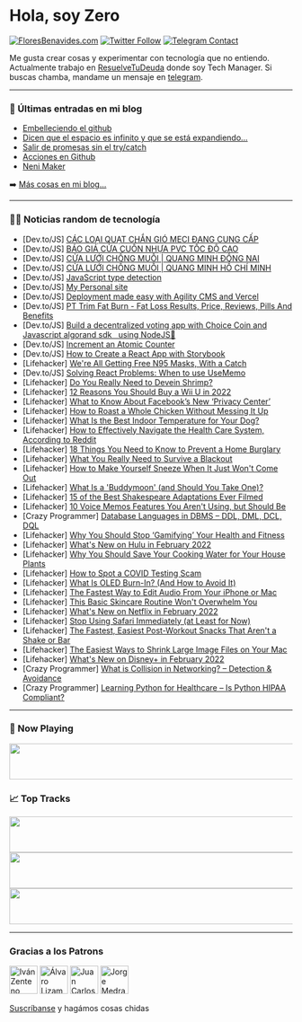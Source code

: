# Hola, soy Zero

[![FloresBenavides.com](https://img.shields.io/website?down_message=oops&label=MiBlog&style=for-the-badge&up_message=online&url=https%3A%2F%2Ffloresbenavides.com)](https://floresbenavides.com) [![Twitter Follow](https://img.shields.io/twitter/follow/ZeroDragon?color=%231DA1F2&label=Follow&logo=twitter&logoColor=ffffff&style=for-the-badge)](https://twitter.com/zerodragon) [![Telegram Contact](https://img.shields.io/badge/escr%C3%ADbeme-ZeroDragon-%2326A5E4?style=for-the-badge&logo=telegram)](https://t.me/zerodragon)

Me gusta crear cosas y experimentar con tecnología que no entiendo.
Actualmente trabajo en [ResuelveTuDeuda](http://github.com/resuelve) donde soy Tech Manager.
Si buscas chamba, mandame un mensaje en [telegram](https://t.me/zerodragon).

---

### 📕 Últimas entradas en mi blog
<!-- BLOG-POST-LIST:START -->
- [Embelleciendo el github](https://floresbenavides.com/embelleciendo-el-github/)
- [Dicen que el espacio es infinito y que se está expandiendo…](https://floresbenavides.com/dicen-que-el-espacio-es-infinito-y-que-se-esta-expandiendo/)
- [Salir de promesas sin el try/catch](https://floresbenavides.com/salir-de-promesas-sin-el-try-catch/)
- [Acciones en Github](https://floresbenavides.com/acciones-en-github/)
- [Neni Maker](https://floresbenavides.com/neni-maker/)
<!-- BLOG-POST-LIST:END -->

➡️ [Más cosas en mi blog...](https://floresbenavides.com)

---

### 👨‍💻 Noticias random de tecnología
<!-- TECH-POSTS:START -->
- [Dev.to/JS] [CÁC LOẠI QUẠT CHẮN GIÓ MECI ĐANG CUNG CẤP](https://dev.to/mannhuapvccangio/cac-loai-quat-chan-gio-meci-dang-cung-cap-31a2)
- [Dev.to/JS] [BÁO GIÁ CỬA CUỐN NHỰA PVC TỐC ĐỘ CAO](https://dev.to/mannhuapvccangio/bao-gia-cua-cuon-nhua-pvc-toc-do-cao-22ea)
- [Dev.to/JS] [CỬA LƯỚI CHỐNG MUỖI | QUANG MINH ĐỒNG NAI](https://dev.to/cualuoichongmuoicangio/cua-luoi-chong-muoi-quang-minh-dong-nai-4pjj)
- [Dev.to/JS] [CỬA LƯỚI CHỐNG MUỖI | QUANG MINH HỒ CHÍ MINH](https://dev.to/cualuoichongmuoicangio/cua-luoi-chong-muoi-quang-minh-ho-chi-minh-bc9)
- [Dev.to/JS] [JavaScript type detection](https://dev.to/owengall/javascript-type-detection-13h3)
- [Dev.to/JS] [My Personal site](https://dev.to/namnguyen0320/my-personal-site-1lpl)
- [Dev.to/JS] [Deployment made easy with Agility CMS and Vercel](https://dev.to/krofax/deployment-made-easy-with-agility-cms-and-vercel-1bpp)
- [Dev.to/JS] [PT Trim Fat Burn - Fat Loss Results, Price, Reviews, Pills And Benefits](https://dev.to/pttrimfatburni1/pt-trim-fat-burn-fat-loss-results-price-reviews-pills-and-benefits-3h6m)
- [Dev.to/JS] [Build a decentralized voting app with Choice Coin and Javascript algorand sdk   using NodeJS📨](https://dev.to/samuellyworld/build-a-decentralized-voting-app-with-choice-coin-and-javascript-algorand-sdk-using-nodejs-43j3)
- [Dev.to/JS] [Increment an Atomic Counter](https://dev.to/hwangs12/increment-an-atomic-counter-3mk5)
- [Dev.to/JS] [How to Create a React App with Storybook](https://dev.to/oktadev/how-to-create-a-react-app-with-storybook-eln)
- [Lifehacker] [We&#39;re All Getting Free N95 Masks, With a Catch](https://lifehacker.com/were-all-getting-free-n95-masks-with-a-catch-1848395575)
- [Dev.to/JS] [Solving React Problems: When to use UseMemo](https://dev.to/luismoriguerra/when-to-use-usememo-4kl3)
- [Lifehacker] [Do You Really Need to Devein Shrimp?](https://lifehacker.com/do-you-really-need-to-devein-shrimp-1848394824)
- [Lifehacker] [12 Reasons You Should Buy a Wii U in 2022](https://lifehacker.com/12-reasons-you-should-buy-a-wii-u-in-2022-1848386769)
- [Lifehacker] [What to Know About Facebook’s New ‘Privacy Center’](https://lifehacker.com/what-to-know-about-facebook-s-new-privacy-center-1848378600)
- [Lifehacker] [How to Roast a Whole Chicken Without Messing It Up](https://lifehacker.com/how-to-roast-a-whole-chicken-without-messing-it-up-1848387073)
- [Lifehacker] [What Is the Best Indoor Temperature for Your Dog?](https://lifehacker.com/what-is-the-best-indoor-temperature-for-your-dog-1848391481)
- [Lifehacker] [How to Effectively Navigate the Health Care System, According to Reddit](https://lifehacker.com/how-to-effectively-navigate-the-health-care-system-acc-1848391987)
- [Lifehacker] [18 Things You Need to Know to Prevent a Home Burglary](https://lifehacker.com/18-things-you-need-to-know-to-prevent-a-home-burglary-1848387719)
- [Lifehacker] [What You Really Need to Survive a Blackout](https://lifehacker.com/what-you-really-need-to-survive-a-blackout-1848391408)
- [Lifehacker] [How to Make Yourself Sneeze When It Just Won&#39;t Come Out](https://lifehacker.com/how-to-make-yourself-sneeze-when-it-just-wont-come-out-1848388958)
- [Lifehacker] [What Is a &#39;Buddymoon&#39; &lpar;and Should You Take One&rpar;?](https://lifehacker.com/what-is-a-buddymoon-and-should-you-take-one-1848386702)
- [Lifehacker] [15 of the Best Shakespeare Adaptations Ever Filmed](https://lifehacker.com/15-of-the-best-shakespeare-adaptations-ever-filmed-1848377851)
- [Lifehacker] [10 Voice Memos Features You Aren&#39;t Using, but Should Be](https://lifehacker.com/10-voice-memos-features-you-arent-using-but-should-be-1848389835)
- [Crazy Programmer] [Database Languages in DBMS – DDL, DML, DCL, DQL](https://www.thecrazyprogrammer.com/2022/01/database-languages.html)
- [Lifehacker] [Why You Should Stop ‘Gamifying’ Your Health and Fitness](https://lifehacker.com/why-you-should-stop-gamifying-your-health-and-fitness-1848386833)
- [Lifehacker] [What&#39;s New on Hulu in February 2022](https://lifehacker.com/whats-new-on-hulu-in-february-2022-1848386431)
- [Lifehacker] [Why You Should Save Your Cooking Water for Your House Plants](https://lifehacker.com/why-you-should-save-your-cooking-water-for-your-house-p-1848385645)
- [Lifehacker] [How to Spot a COVID Testing Scam](https://lifehacker.com/how-to-spot-a-covid-testing-scam-1848385940)
- [Lifehacker] [What Is OLED Burn-In? &lpar;And How to Avoid It&rpar;](https://lifehacker.com/what-is-oled-burn-in-and-how-to-avoid-it-1848385970)
- [Lifehacker] [The Fastest Way to Edit Audio From Your iPhone or Mac](https://lifehacker.com/the-fastest-way-to-edit-audio-from-your-iphone-or-mac-1848371290)
- [Lifehacker] [This Basic Skincare Routine Won&#39;t Overwhelm You](https://lifehacker.com/this-basic-skincare-routine-wont-overwhelm-you-1848379071)
- [Lifehacker] [What&#39;s New on Netflix in February 2022](https://lifehacker.com/whats-new-on-netflix-in-february-2022-1848384998)
- [Lifehacker] [Stop Using Safari Immediately &lpar;at Least for Now&rpar;](https://lifehacker.com/stop-using-safari-immediately-at-least-for-now-1848384461)
- [Lifehacker] [The Fastest, Easiest Post-Workout Snacks That Aren&#39;t a Shake or Bar](https://lifehacker.com/the-fastest-easiest-post-workout-snacks-that-arent-a-s-1848383038)
- [Lifehacker] [The Easiest Ways to Shrink Large Image Files on Your Mac](https://lifehacker.com/the-easiest-ways-to-shrink-large-image-files-on-your-ma-1848371076)
- [Lifehacker] [What&#39;s New on Disney+ in February 2022](https://lifehacker.com/whats-new-on-disney-in-february-2022-1848383916)
- [Crazy Programmer] [What is Collision in Networking? – Detection &amp; Avoidance](https://www.thecrazyprogrammer.com/2022/01/collision-in-networking.html)
- [Crazy Programmer] [Learning Python for Healthcare – Is Python HIPAA Compliant?](https://www.thecrazyprogrammer.com/2022/01/learning-python-for-healthcare.html)<!-- TECH-POSTS:END -->

---

### 🎵 Now Playing
<a href="https://spotify-now-playing-dun.vercel.app/now-playing?open"><img src="https://spotify-now-playing-dun.vercel.app/now-playing" width="540" height="64"></a>

### 📈 Top Tracks
<a href="https://spotify-now-playing-dun.vercel.app/top-tracks?i=1&open"><img src="https://spotify-now-playing-dun.vercel.app/top-tracks?i=1" width="540" height="64"></a>
<a href="https://spotify-now-playing-dun.vercel.app/top-tracks?i=2&open"><img src="https://spotify-now-playing-dun.vercel.app/top-tracks?i=2" width="540" height="64"></a>
<a href="https://spotify-now-playing-dun.vercel.app/top-tracks?i=3&open"><img src="https://spotify-now-playing-dun.vercel.app/top-tracks?i=3" width="540" height="64"></a>

---

### Gracias a los Patrons
[<img src="https://avatars.githubusercontent.com/u/243380?v=4" alt="Iván Zenteno" width="50px">](https://github.com/k001) [<img src="https://avatars.githubusercontent.com/u/19955639?v=4" alt="Álvaro Lizama" width="50px">](https://github.com/alvarolizama) [<img src="https://avatars.githubusercontent.com/u/2718753?v=4" alt="Juan Carlos Ruiz" width="50px">](https://github.com/JuanCrg90) [<img src="https://avatars.githubusercontent.com/u/37025?v=4" alt="Jorge Medrano" width="50px">](https://github.com/h1pp1e) 

[Suscríbanse](https://www.patreon.com/zerodragon) y hagámos cosas chidas
